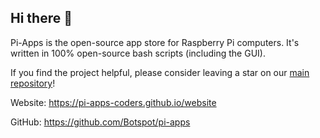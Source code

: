 ## Hi there 👋

Pi-Apps is the open-source app store for Raspberry Pi computers. It's written in 100% open-source bash scripts (including the GUI).

If you find the project helpful, please consider leaving a star on our [main repository](https://github.com/Botspot/pi-apps/)!

Website: https://pi-apps-coders.github.io/website

GitHub: https://github.com/Botspot/pi-apps
